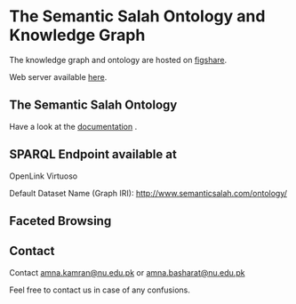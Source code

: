 # The Semantic Salah Ontology and Knowledge Graph

The knowledge graph and ontology are hosted on [figshare]().


Web server available [here](http://). 

## The Semantic Salah Ontology
Have a look at the [documentation](https://a-kamran.github.io/SemanticSalah/) .

## SPARQL Endpoint available at

<!-- GraphDB
http://115.186.60.94:7200/.
Choose Repository -> SemHadith
For Sparql:
http://115.186.60.94:7200/sparql
-->

OpenLink Virtuoso
<!-- http://semantichadith.com:8890/sparql/ (Faceted Browsing is also enabled)  -->

Default Dataset Name (Graph IRI): http://www.semanticsalah.com/ontology/

## Faceted Browsing

<!-- Faceted Search at: http://semantichadith.com:8890/fct/

For faceted Query Results: 
Select the option (HTML (Faceted Browsing Links)) from the drop-down menu for Results Format, before executing the query.
<img width="1037" alt="image" src="https://user-images.githubusercontent.com/97387765/228161504-a669824e-260d-4b75-a335-c9d3f308e774.png">

-->


## Contact
Contact amna.kamran@nu.edu.pk or amna.basharat@nu.edu.pk

Feel free to contact us in case of any confusions.
